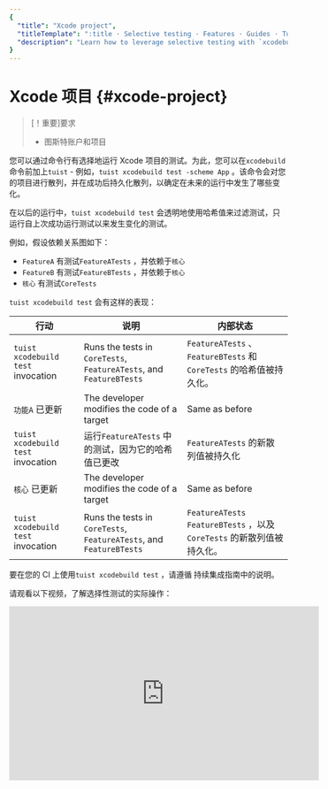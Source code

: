 ```yaml
---
{
  "title": "Xcode project",
  "titleTemplate": ":title · Selective testing · Features · Guides · Tuist",
  "description": "Learn how to leverage selective testing with `xcodebuild`."
}
---
```

# Xcode 项目 {#xcode-project}

> [！重要]要求
> - <LocalizedLink href="/guides/server/accounts-and-projects">图斯特账户和项目</LocalizedLink>

您可以通过命令行有选择地运行 Xcode 项目的测试。为此，您可以在`xcodebuild` 命令前加上`tuist` - 例如，`tuist
xcodebuild test -scheme App` 。该命令会对您的项目进行散列，并在成功后持久化散列，以确定在未来的运行中发生了哪些变化。

在以后的运行中，`tuist xcodebuild test` 会透明地使用哈希值来过滤测试，只运行自上次成功运行测试以来发生变化的测试。

例如，假设依赖关系图如下：

- `FeatureA` 有测试`FeatureATests` ，并依赖于`核心`
- `FeatureB` 有测试`FeatureBTests` ，并依赖于`核心`
- `核心` 有测试`CoreTests`

`tuist xcodebuild test` 会有这样的表现：

| 行动                                 | 说明                                                                  | 内部状态                                                      |
| ---------------------------------- | ------------------------------------------------------------------- | --------------------------------------------------------- |
| `tuist xcodebuild test` invocation | Runs the tests in `CoreTests`, `FeatureATests`, and `FeatureBTests` | `FeatureATests` 、`FeatureBTests` 和`CoreTests` 的哈希值被持久化。   |
| `功能A` 已更新                          | The developer modifies the code of a target                         | Same as before                                            |
| `tuist xcodebuild test` invocation | 运行`FeatureATests` 中的测试，因为它的哈希值已更改                                   | `FeatureATests` 的新散列值被持久化                                 |
| `核心` 已更新                           | The developer modifies the code of a target                         | Same as before                                            |
| `tuist xcodebuild test` invocation | Runs the tests in `CoreTests`, `FeatureATests`, and `FeatureBTests` | `FeatureATests` `FeatureBTests` ，以及`CoreTests` 的新散列值被持久化。 |

要在您的 CI 上使用`tuist xcodebuild test` ，请遵循
<LocalizedLink href="/guides/integrations/continuous-integration">持续集成指南</LocalizedLink>中的说明。

请观看以下视频，了解选择性测试的实际操作：

<iframe title="Run tests selectively in your Xcode projects" width="560" height="315" src="https://videos.tuist.dev/videos/embed/1SjekbWSYJ2HAaVjchwjfQ" frameborder="0" allowfullscreen="" sandbox="allow-same-origin allow-scripts allow-popups allow-forms"></iframe>
